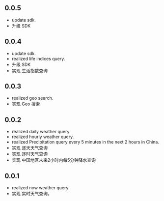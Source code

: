 ## 0.0.5

- update sdk.
- 升级 SDK

## 0.0.4

- update sdk.
- realized life indices query.
- 升级 SDK
- 实现 生活指数查询

## 0.0.3

- realized geo search.
- 实现 Geo 搜索

## 0.0.2

- realized daily weather query.
- realized hourly weather query.
- realized Precipitation query every 5 minutes in the next 2 hours in China.
- 实现 逐天天气查询
- 实现 逐时天气查询
- 实现 中国地区未来2小时内每5分钟降水查询

## 0.0.1

- realized now weather query.
- 实现 实时天气查询。
